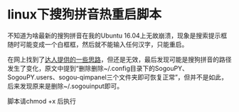# linux下搜狗拼音热重启脚本

不知道为啥最新的搜狗拼音在我的Ubuntu 16.04上无故崩溃，现象是搜索提示框随时可能变成一个白框框，然后就不能输入任何汉字，只能重启。

在网上找到了[达人提供的一些思路](https://www.findhao.net/res/786)，但还是无效，最后发现可能是搜狗拼音的路径发生了变化，原文中提到“删除删除~/.config目录下的SogouPY、SogouPY.users、sogou-qimpanel三个文件夹即可恢复正常”，但并不是如此，后来发现原来是删除~/.sogouinput即可。

脚本请chmod +x 后执行
